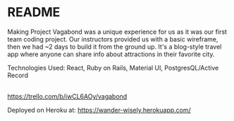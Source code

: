 # README

Making Project Vagabond was a unique experience for us as it was our first team coding project. Our instructors provided us with a basic wireframe, then we had ~2 days to build it from the ground up. It's a blog-style travel app where anyone can share info about attractions in their favorite city. 

Technologies Used: React, Ruby on Rails, Material UI, PostgresQL/Active Record

<br>https://trello.com/b/iwCL6AOy/vagabond</br>

Deployed on Heroku at: https://wander-wisely.herokuapp.com/

